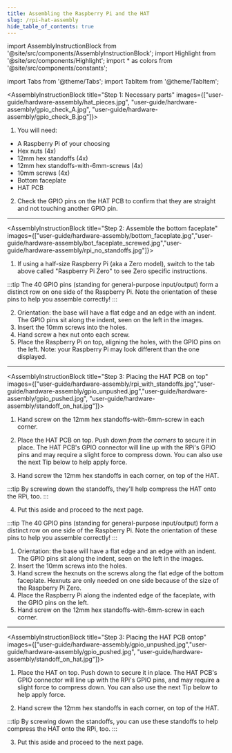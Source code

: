 ```yaml
---
title: Assembling the Raspberry Pi and the HAT
slug: /rpi-hat-assembly
hide_table_of_contents: true
---
```


import AssemblyInstructionBlock from '@site/src/components/AssemblyInstructionBlock';
import Highlight from '@site/src/components/Highlight';
import * as colors from '@site/src/components/constants';

import Tabs from '@theme/Tabs';
import TabItem from '@theme/TabItem';


<AssemblyInstructionBlock title="Step 1: Necessary parts" images={["user-guide/hardware-assembly/hat_pieces.jpg", "user-guide/hardware-assembly/gpio_check_A.jpg", "user-guide/hardware-assembly/gpio_check_B.jpg"]}>

1. You will need:
* A Raspberry Pi of your choosing
* <Highlight color={colors.blue}>Hex nuts (4x)</Highlight>
* <Highlight color={colors.red}>12mm hex standoffs (4x)</Highlight>
* <Highlight color={colors.magenta}>12mm hex standoffs-with-6mm-screws (4x)</Highlight>
* <Highlight color={colors.green}>10mm screws (4x)</Highlight>
* <Highlight color={colors.orange}>Bottom faceplate</Highlight>
* <Highlight color={colors.teal}>HAT PCB</Highlight>


2. Check the GPIO pins on the <Highlight color={colors.teal}>HAT PCB</Highlight> to confirm that they are straight and not touching another GPIO pin.

</AssemblyInstructionBlock>

-----

<Tabs>
  <TabItem value="a_or_b" label="Raspberry Pi A or B instructions" default>


<AssemblyInstructionBlock title="Step 2: Assemble the bottom faceplate" images={["user-guide/hardware-assembly/bottom_faceplate.jpg","user-guide/hardware-assembly/bot_faceplate_screwed.jpg","user-guide/hardware-assembly/rpi_no_standoffs.jpg"]}>


1.  If using a half-size Raspberry Pi (aka a Zero model), switch to the tab above called "Raspberry Pi Zero" to see Zero specific instructions.

:::tip
The 40 GPIO pins (standing for general-purpose input/output) form a distinct row on one side of the Raspberry Pi. Note the orientation of these pins to help you assemble correctly!
:::

2.  Orientation: the base will have a flat edge and an edge with an indent. The GPIO pins sit along the <Highlight color={colors.blue}>indent</Highlight>, seen on the left in the images.
3.  Insert the <Highlight color={colors.red}>10mm screws</Highlight> into the holes.
4.  Hand screw a <Highlight color={colors.magenta}>hex nut</Highlight> onto each screw.
5.  Place the Raspberry Pi on top, aligning the holes, with the <Highlight color={colors.green}>GPIO pins</Highlight> on the left. Note: your Raspberry Pi may look different than the one displayed.


</AssemblyInstructionBlock>

-----

<AssemblyInstructionBlock title="Step 3: Placing the HAT PCB on top" images={["user-guide/hardware-assembly/rpi_with_standoffs.jpg","user-guide/hardware-assembly/gpio_unpushed.jpg","user-guide/hardware-assembly/gpio_pushed.jpg", "user-guide/hardware-assembly/standoff_on_hat.jpg"]}>

1.  Hand screw on the <Highlight color={colors.blue}>12mm hex standoffs-with-6mm-screw</Highlight> in each corner.
2.  Place the HAT PCB on top. <Highlight color={colors.red}>Push down *from the corners*</Highlight> to secure it in place. The HAT PCB's GPIO connector will line up with the RPi's GPIO pins and may require a slight force to compress down. You can also use the next Tip below to help apply force.

3.  Hand screw the <Highlight color={colors.green}>12mm hex standoffs</Highlight> in each corner, on top of the HAT.

:::tip
By screwing down the standoffs, they'll help compress the HAT onto the RPi, too.
:::

4.  Put this aside and proceed to the next page.

</AssemblyInstructionBlock>



  </TabItem>
  <TabItem value="zero" label="Raspberry Pi Zero / Zero 2 instructions">
<AssemblyInstructionBlock title="Step 2: Assemble the bottom faceplate" images={["user-guide/hardware-assembly/bottom_faceplate.jpg","user-guide/hardware-assembly/hex_one_side.jpg","user-guide/hardware-assembly/rpi_zero.jpg"]}>

:::tip
The 40 GPIO pins (standing for general-purpose input/output) form a distinct row on one side of the Raspberry Pi. Note the orientation of these pins to help you assemble correctly!
:::

1.  Orientation: the base will have a flat edge and an edge with an indent. The GPIO pins sit along the <Highlight color={colors.blue}>indent</Highlight>, seen on the left in the images.
2.  Insert the 10mm screws into the <Highlight color={colors.red}>holes</Highlight>.
3.  Hand screw the <Highlight color={colors.magenta}>hexnuts</Highlight> on the screws along the flat edge of the bottom faceplate. Hexnuts are only needed on one side because of the size of the Raspberry Pi Zero.
4.  Place the Raspberry Pi along the indented edge of the faceplate, with the <Highlight color={colors.green}>GPIO pins</Highlight> on the left.
5.  Hand screw on the <Highlight color={colors.blue}>12mm hex standoffs-with-6mm-screw</Highlight> in each corner.

</AssemblyInstructionBlock>


-----

<AssemblyInstructionBlock title="Step 3: Placing the HAT PCB ontop" images={["user-guide/hardware-assembly/gpio_unpushed.jpg","user-guide/hardware-assembly/gpio_pushed.jpg", "user-guide/hardware-assembly/standoff_on_hat.jpg"]}>

1.  Place the HAT on top. <Highlight color={colors.red}>Push down</Highlight> to secure it in place. The HAT PCB's GPIO connector will line up with the RPi's GPIO pins, and may require a slight force to compress down. You can also use the next Tip below to help apply force.

2.  Hand screw the <Highlight color={colors.green}>12mm hex standoffs</Highlight> in each corner, on top of the HAT.

:::tip
By screwing down the standoffs, you can use these standoffs to help compress the HAT onto the RPi, too.
:::

3.  Put this aside and proceed to the next page.

</AssemblyInstructionBlock>

  </TabItem>
</Tabs>
